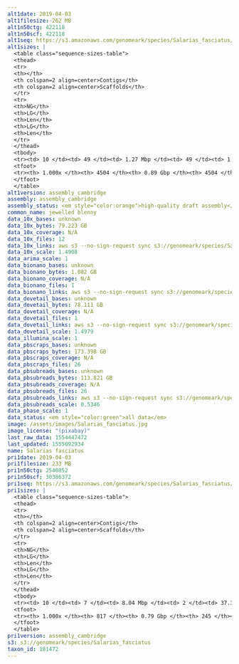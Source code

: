```yaml
---
alt1date: 2019-04-03
alt1filesize: 262 MB
alt1n50ctg: 422118
alt1n50scf: 422118
alt1seq: https://s3.amazonaws.com/genomeark/species/Salarias_fasciatus/fSalaFa1/assembly_cambridge/fSalaFa1.alt.asm.20190403.fasta.gz
alt1sizes: |
  <table class="sequence-sizes-table">
  <thead>
  <tr>
  <th></th>
  <th colspan=2 align=center>Contigs</th>
  <th colspan=2 align=center>Scaffolds</th>
  </tr>
  <tr>
  <th>NG</th>
  <th>LG</th>
  <th>Len</th>
  <th>LG</th>
  <th>Len</th>
  </tr>
  </thead>
  <tbody>
  <tr><td> 10 </td><td> 49 </td><td> 1.27 Mbp </td><td> 49 </td><td> 1.27 Mbp </td></tr>  <tr><td> 20 </td><td> 136 </td><td> 0.86 Mbp </td><td> 136 </td><td> 0.86 Mbp </td></tr>  <tr><td> 30 </td><td> 258 </td><td> 0.64 Mbp </td><td> 258 </td><td> 0.64 Mbp </td></tr>  <tr><td> 40 </td><td> 414 </td><td> 0.51 Mbp </td><td> 414 </td><td> 0.51 Mbp </td></tr>  <tr style="background-color:#cccccc;"><td> 50 </td><td> 604 </td><td> 0.42 Mbp </td><td> 604 </td><td> 0.42 Mbp </td></tr>  <tr><td> 60 </td><td> 841 </td><td> 0.32 Mbp </td><td> 841 </td><td> 0.32 Mbp </td></tr>  <tr><td> 70 </td><td> 1158 </td><td> 0.24 Mbp </td><td> 1158 </td><td> 0.24 Mbp </td></tr>  <tr><td> 80 </td><td> 1630 </td><td> 0.15 Mbp </td><td> 1630 </td><td> 0.15 Mbp </td></tr>  <tr><td> 90 </td><td> 2469 </td><td> 77.91 Kbp </td><td> 2469 </td><td> 77.91 Kbp </td></tr>  <tr><td> 100 </td><td> 4503 </td><td> 159  bp </td><td> 4503 </td><td> 159  bp </td></tr>  </tbody>
  <tfoot>
  <tr><th> 1.000x </th><th> 4504 </th><th> 0.89 Gbp </th><th> 4504 </th><th> 0.89 Gbp </th></tr>
  </tfoot>
  </table>
alt1version: assembly_cambridge
assembly: assembly_cambridge
assembly_status: <em style="color:orange">high-quality draft assembly</em>
common_name: jewelled blenny
data_10x_bases: unknown
data_10x_bytes: 79.223 GB
data_10x_coverage: N/A
data_10x_files: 12
data_10x_links: aws s3 --no-sign-request sync s3://genomeark/species/Salarias_fasciatus/fSalaFa1/genomic_data/10x/ .<br>
data_10x_scale: 1.4908
data_arima_scale: 1
data_bionano_bases: unknown
data_bionano_bytes: 1.082 GB
data_bionano_coverage: N/A
data_bionano_files: 1
data_bionano_links: aws s3 --no-sign-request sync s3://genomeark/species/Salarias_fasciatus/fSalaFa1/genomic_data/bionano/ .<br>
data_dovetail_bases: unknown
data_dovetail_bytes: 78.111 GB
data_dovetail_coverage: N/A
data_dovetail_files: 1
data_dovetail_links: aws s3 --no-sign-request sync s3://genomeark/species/Salarias_fasciatus/fSalaFa1/genomic_data/dovetail/ .<br>
data_dovetail_scale: 1.4979
data_illumina_scale: 1
data_pbscraps_bases: unknown
data_pbscraps_bytes: 173.398 GB
data_pbscraps_coverage: N/A
data_pbscraps_files: 26
data_pbsubreads_bases: unknown
data_pbsubreads_bytes: 113.821 GB
data_pbsubreads_coverage: N/A
data_pbsubreads_files: 26
data_pbsubreads_links: aws s3 --no-sign-request sync s3://genomeark/species/Salarias_fasciatus/fSalaFa1/genomic_data/pacbio/ . --exclude "*scraps.bam"<br>
data_pbsubreads_scale: 0.5346
data_phase_scale: 1
data_status: <em style="color:green">all data</em>
image: /assets/images/Salarias_fasciatus.jpg
image_license: "(pixabay)"
last_raw_data: 1554447472
last_updated: 1555092934
name: Salarias fasciatus
pri1date: 2019-04-03
pri1filesize: 233 MB
pri1n50ctg: 2540852
pri1n50scf: 30386372
pri1seq: https://s3.amazonaws.com/genomeark/species/Salarias_fasciatus/fSalaFa1/assembly_cambridge/fSalaFa1.pri.asm.20190403.fasta.gz
pri1sizes: |
  <table class="sequence-sizes-table">
  <thead>
  <tr>
  <th></th>
  <th colspan=2 align=center>Contigs</th>
  <th colspan=2 align=center>Scaffolds</th>
  </tr>
  <tr>
  <th>NG</th>
  <th>LG</th>
  <th>Len</th>
  <th>LG</th>
  <th>Len</th>
  </tr>
  </thead>
  <tbody>
  <tr><td> 10 </td><td> 7 </td><td> 8.04 Mbp </td><td> 2 </td><td> 37.38 Mbp </td></tr>  <tr><td> 20 </td><td> 19 </td><td> 5.50 Mbp </td><td> 4 </td><td> 35.41 Mbp </td></tr>  <tr><td> 30 </td><td> 36 </td><td> 4.16 Mbp </td><td> 6 </td><td> 33.01 Mbp </td></tr>  <tr><td> 40 </td><td> 58 </td><td> 3.27 Mbp </td><td> 9 </td><td> 30.60 Mbp </td></tr>  <tr style="background-color:#cccccc;"><td> 50 </td><td> 86 </td><td style="background-color:#88ff88;"> 2.54 Mbp </td><td> 11 </td><td style="background-color:#88ff88;"> 30.39 Mbp </td></tr>  <tr><td> 60 </td><td> 121 </td><td> 2.00 Mbp </td><td> 14 </td><td> 27.29 Mbp </td></tr>  <tr><td> 70 </td><td> 166 </td><td> 1.51 Mbp </td><td> 17 </td><td> 26.40 Mbp </td></tr>  <tr><td> 80 </td><td> 228 </td><td> 1.07 Mbp </td><td> 20 </td><td> 24.28 Mbp </td></tr>  <tr><td> 90 </td><td> 338 </td><td> 0.51 Mbp </td><td> 28 </td><td> 3.37 Mbp </td></tr>  <tr><td> 100 </td><td> 816 </td><td> 60  bp </td><td> 244 </td><td> 60  bp </td></tr>  </tbody>
  <tfoot>
  <tr><th> 1.000x </th><th> 817 </th><th> 0.79 Gbp </th><th> 245 </th><th> 0.82 Gbp </th></tr>
  </tfoot>
  </table>
pri1version: assembly_cambridge
s3: s3://genomeark/species/Salarias_fasciatus
taxon_id: 181472
---
```

